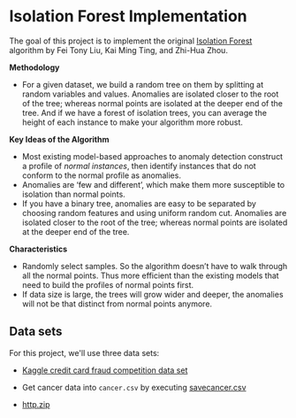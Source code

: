 # Isolation Forest Implementation
The goal of this project is to implement the original [Isolation Forest](https://cs.nju.edu.cn/zhouzh/zhouzh.files/publication/icdm08b.pdf) algorithm by Fei Tony Liu, Kai Ming Ting, and Zhi-Hua Zhou.      

**Methodology**     
- For a given dataset, we build a random tree on them by splitting at random variables and values. Anomalies are isolated closer to the root of the tree; whereas normal points are isolated at the deeper end of the tree. And if we have a forest of isolation trees, you can average the height of each instance to make your algorithm more robust. 


**Key Ideas of the Algorithm**       
 - Most existing model-based approaches to anomaly detection construct a profile of *normal instances*, then identify instances that do not conform to the normal profile as anomalies.      
 - Anomalies are ‘few and different’, which make them more susceptible to isolation than normal points.        
 - If you have a binary tree, anomalies are easy to be separated by choosing random features and using uniform random cut. Anomalies are isolated closer to the root of the tree; whereas normal points are isolated at the deeper end of the tree.     
 

**Characteristics**    
- Randomly select samples. So the algorithm doesn’t have to walk through all the normal points. Thus more efficient than the existing models that need to build the profiles of normal points first.      
- If data size is large, the trees will grow wider and deeper, the anomalies will not be that distinct from normal points anymore.      


## Data sets

For this project, we'll use three data sets:

* [Kaggle credit card fraud competition data set](https://www.kaggle.com/mlg-ulb/creditcardfraud)    

* Get cancer data into `cancer.csv` by executing [savecancer.csv](https://github.com/parrt/msds689/blob/master/projects/iforest/savecancer.py)     

* [http.zip](https://github.com/parrt/msds689/blob/master/projects/iforest/http.zip)       


